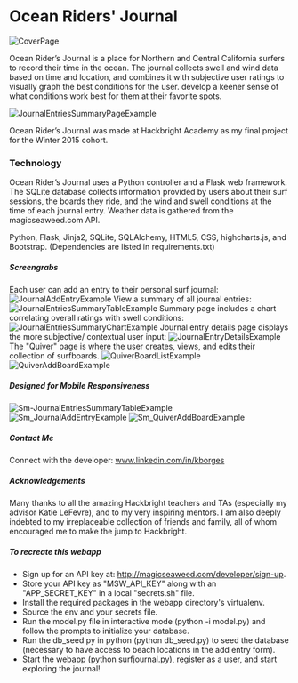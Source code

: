 Ocean Riders' Journal
===========

![CoverPage](https://raw.githubusercontent.com/kb0rg/hb_project/master/screengrabs/sg01_cover.png)

Ocean Rider’s Journal is a place for Northern and Central California surfers to record their time in the ocean. The journal collects swell and wind data based on time and location, and combines it with subjective user ratings to visually graph the best conditions for the user. develop a keener sense of what conditions work best for them at their favorite spots.

![JournalEntriesSummaryPageExample](https://raw.githubusercontent.com/kb0rg/hb_project/master/screengrabs/sg02_summary.png)

Ocean Rider’s Journal was made at Hackbright Academy as my final project for the Winter 2015 cohort. 

### Technology

Ocean Rider’s Journal uses a Python controller and a Flask web framework. The SQLite database collects information provided by users about their surf sessions, the boards they ride, and the wind and swell conditions at the time of each journal entry. Weather data is gathered from the magicseaweed.com API. 

Python, Flask, Jinja2, SQLite, SQLAlchemy, HTML5, CSS, highcharts.js, and Bootstrap. 
(Dependencies are listed in requirements.txt)


##### Screengrabs

Each user can add an entry to their personal surf journal:
![JournalAddEntryExample](https://raw.githubusercontent.com/kb0rg/hb_project/master/screengrabs/sg04_add.png)
View a summary of all journal entries:
![JournalEntriesSummaryTableExample](https://raw.githubusercontent.com/kb0rg/hb_project/master/screengrabs/sg02b_summary.png)
Summary page includes a chart correlating overall ratings with swell conditions:
![JournalEntriesSummaryChartExample](https://raw.githubusercontent.com/kb0rg/hb_project/master/screengrabs/sg02c_summaryChart.png)
Journal entry details page displays the more subjective/ contextual user input: 
![JournalEntryDetailsExample](https://raw.githubusercontent.com/kb0rg/hb_project/master/screengrabs/sg03_details.png)
The "Quiver" page is where the user creates, views, and edits their collection of surfboards.
![QuiverBoardListExample](https://raw.githubusercontent.com/kb0rg/hb_project/master/screengrabs/sg06_quiverList.png)
![QuiverAddBoardExample](https://raw.githubusercontent.com/kb0rg/hb_project/master/screengrabs/sg05_quiverAdd.png)

##### Designed for Mobile Responsiveness

![Sm-JournalEntriesSummaryTableExample](https://raw.githubusercontent.com/kb0rg/hb_project/master/screengrabs/sg10a_mbl_summary.png)
![Sm_JournalAddEntryExample](https://raw.githubusercontent.com/kb0rg/hb_project/master/screengrabs/sg10b_mbl_addEntry.png)
![Sm_QuiverAddBoardExample](https://raw.githubusercontent.com/kb0rg/hb_project/master/screengrabs/sg10c_mbl_addBoard.png)

##### Contact Me

Connect with the developer: www.linkedin.com/in/kborges

##### Acknowledgements

Many thanks to all the amazing Hackbright teachers and TAs (especially my advisor Katie LeFevre), and to my very inspiring mentors.
I am also deeply indebted to my irreplaceable collection of friends and family, all of whom encouraged me to make the jump to Hackbright.  

##### To recreate this webapp

- Sign up for an API key at: http://magicseaweed.com/developer/sign-up.
- Store your API key as "MSW_API_KEY" along with an "APP_SECRET_KEY" in a local "secrets.sh" file.
- Install the required packages in the webapp directory's virtualenv.
- Source the env and your secrets file.
- Run the model.py file in interactive mode (python -i model.py) and follow the prompts to initialize your database.
- Run the db_seed.py in python (python db_seed.py) to seed the database (necessary to have access to beach locations in the add entry form).
- Start the webapp (python surfjournal.py), register as a user, and start exploring the journal!

